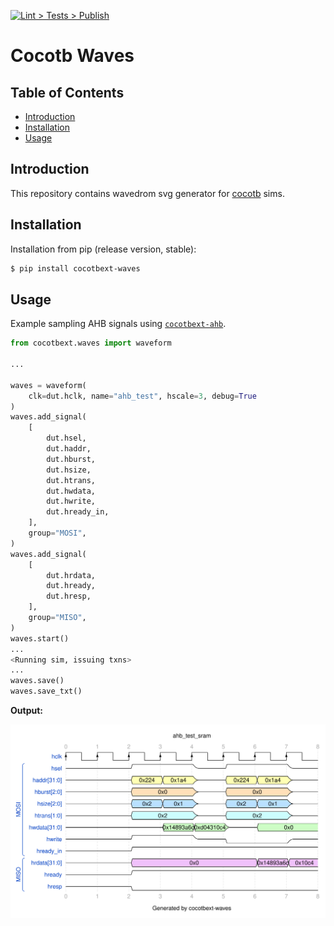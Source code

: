 [![Lint > Tests > Publish](https://github.com/aignacio/cocotbext-waves/actions/workflows/run.yaml/badge.svg)](https://github.com/aignacio/cocotbext-waves/actions/workflows/run.yaml)

# Cocotb Waves

## Table of Contents
* [Introduction](#intro)
* [Installation](#install)
* [Usage](#usage)

## <a name="intro"></a> Introduction

This repository contains wavedrom svg generator for [cocotb](https://github.com/cocotb/cocotb) sims.

## <a name="install"></a> Installation

Installation from pip (release version, stable):
```bash
$ pip install cocotbext-waves
```

## <a name="usage"></a> Usage

Example sampling AHB signals using [`cocotbext-ahb`](https://github.com/aignacio/cocotbext-ahb).

```python
from cocotbext.waves import waveform

...

waves = waveform(
    clk=dut.hclk, name="ahb_test", hscale=3, debug=True
)
waves.add_signal(
    [
        dut.hsel,
        dut.haddr,
        dut.hburst,
        dut.hsize,
        dut.htrans,
        dut.hwdata,
        dut.hwrite,
        dut.hready_in,
    ],
    group="MOSI",
)
waves.add_signal(
    [
        dut.hrdata,
        dut.hready,
        dut.hresp,
    ],
    group="MISO",
)
waves.start()
...
<Running sim, issuing txns>
...
waves.save()
waves.save_txt()
```

**Output:**

![ahb](ahb_test.svg)


